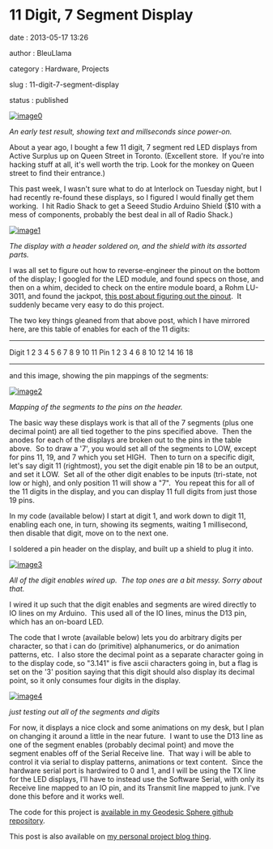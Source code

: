 11 Digit, 7 Segment Display
===========================

date
:   2013-05-17 13:26

author
:   BleuLlama

category
:   Hardware, Projects

slug
:   11-digit-7-segment-display

status
:   published

[![image0](http://1.bp.blogspot.com/-dkD0ogUU58o/UZZwNl-PA-I/AAAAAAAACbg/9s-kiPZUZ8Q/s640/IMG_1468.JPG)](http://1.bp.blogspot.com/-dkD0ogUU58o/UZZwNl-PA-I/AAAAAAAACbg/9s-kiPZUZ8Q/s1600/IMG_1468.JPG)

*An early test result, showing text and millseconds since power-on.*

About a year ago, I bought a few 11 digit, 7 segment red LED displays
from Active Surplus up on Queen Street in Toronto. (Excellent store.  If
you're into hacking stuff at all, it's well worth the trip. Look for the
monkey on Queen street to find their entrance.)

This past week, I wasn't sure what to do at Interlock on Tuesday night,
but I had recently re-found these displays, so I figured I would finally
get them working.  I hit Radio Shack to get a Seeed Studio Arduino
Shield (\$10 with a mess of components, probably the best deal in all of
Radio Shack.)

[![image1](http://4.bp.blogspot.com/-gRsOSI_LtfU/UZZz1mwZnpI/AAAAAAAACb4/or8abBr4-TM/s640/IMG_1459.JPG)](http://4.bp.blogspot.com/-gRsOSI_LtfU/UZZz1mwZnpI/AAAAAAAACb4/or8abBr4-TM/s1600/IMG_1459.JPG)

*The display with a header soldered on, and the shield with its assorted
parts.*

I was all set to figure out how to reverse-engineer the pinout on the
bottom of the display; I googled for the LED module, and found specs on
those, and then on a whim, decided to check on the entire module board,
a Rohm LU-3011, and found the jackpot, [this post about figuring out the
pinout](http://bobdasquirrel.blogspot.com/2011/08/rohm-lu-3011-led-display-module.html).
 It suddenly became very easy to do this project.

The two key things gleaned from that above post, which I have mirrored
here, are this table of enables for each of the 11 digits:

  -------- ----- ----- ----- ----- ----- ----- ------ ------ ------ ------ ------
  Digit    1     2     3     4     5     6     7      8      9      10     11
  Pin      1     2     3     4     6     8     10     12     14     16     18
  -------- ----- ----- ----- ----- ----- ----- ------ ------ ------ ------ ------

and this image, showing the pin mappings of the segments:

[![image2](http://2.bp.blogspot.com/-O2_Yz-oWDgE/UZZstuDtijI/AAAAAAAACbQ/eLleHoWirVw/s320/digit.JPG)](http://2.bp.blogspot.com/-O2_Yz-oWDgE/UZZstuDtijI/AAAAAAAACbQ/eLleHoWirVw/s1600/digit.JPG)

*Mapping of the segments to the pins on the header.*

The basic way these displays work is that all of the 7 segments (plus
one decimal point) are all tied together to the pins specified above.
 Then the anodes for each of the displays are broken out to the pins in
the table above.  So to draw a '7', you would set all of the segments to
LOW, except for pins 11, 19, and 7 which you set HIGH.  Then to turn on
a specific digit, let's say digit 11 (rightmost), you set the digit
enable pin 18 to be an output, and set it LOW.  Set all of the other
digit enables to be inputs (tri-state, not low or high), and only
position 11 will show a "7".  You repeat this for all of the 11 digits
in the display, and you can display 11 full digits from just those 19
pins.

In my code (available below) I start at digit 1, and work down to digit
11, enabling each one, in turn, showing its segments, waiting 1
millisecond, then disable that digit, move on to the next one.

I soldered a pin header on the display, and built up a shield to plug it
into.

[![image3](http://4.bp.blogspot.com/-bh1tSeeWrGA/UZZ0MK4HVlI/AAAAAAAACcA/cBy-KgCnyfg/s640/IMG_1463.JPG)](http://4.bp.blogspot.com/-bh1tSeeWrGA/UZZ0MK4HVlI/AAAAAAAACcA/cBy-KgCnyfg/s1600/IMG_1463.JPG)

*All of the digit enables wired up.  The top ones are a bit messy. Sorry
about that.*

I wired it up such that the digit enables and segments are wired
directly to IO lines on my Arduino.  This used all of the IO lines,
minus the D13 pin, which has an on-board LED.

The code that I wrote (available below) lets you do arbitrary digits per
character, so that i can do (primitive) alphanumerics, or do animation
patterns, etc.  I also store the decimal point as a separate character
going in to the display code, so "3.141" is five ascii characters going
in, but a flag is set on the '3' position saying that this digit should
also display its decimal point, so it only consumes four digits in the
display.

[![image4](http://2.bp.blogspot.com/-Iu8GH9eT68o/UZZ0WDS63kI/AAAAAAAACcI/HTfpMMcb3Fg/s640/IMG_1464.JPG)](http://2.bp.blogspot.com/-Iu8GH9eT68o/UZZ0WDS63kI/AAAAAAAACcI/HTfpMMcb3Fg/s1600/IMG_1464.JPG)

*just testing out all of the segments and digits*

For now, it displays a nice clock and some animations on my desk, but I
plan on changing it around a little in the near future.  I want to use
the D13 line as one of the segment enables (probably decimal point) and
move the segment enables off of the Serial Receive line.  That way i
will be able to control it via serial to display patterns, animations or
text content.  Since the hardware serial port is hardwired to 0 and 1,
and I will be using the TX line for the LED displays, I'll have to
instead use the Software Serial, with only its Receive line mapped to an
IO pin, and its Transmit line mapped to junk. I've done this before and
it works well.

The code for this project is [available in my Geodesic Sphere github
repository](https://github.com/BleuLlama/GeodesicSphere/tree/master/Projects/SevenSegment11).

This post is also available on [my personal project blog
thing](http://geodesicsphere.blogspot.com/2013/05/11-digit-7-segment-display.html).
